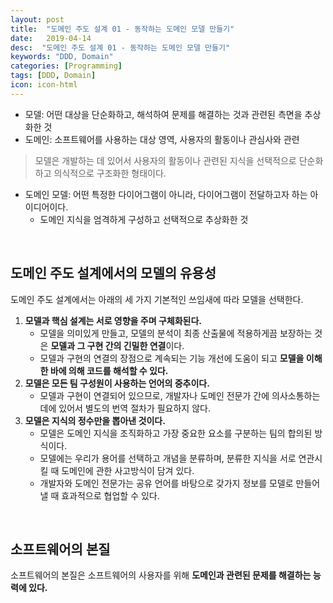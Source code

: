 ```yaml
---
layout: post
title:  "도메인 주도 설계 01 - 동작하는 도메인 모델 만들기"
date:   2019-04-14
desc:  "도메인 주도 설계 01 - 동작하는 도메인 모델 만들기"
keywords: "DDD, Domain"
categories: [Programming]
tags: [DDD, Domain]
icon: icon-html
---
```


* 모델: 어떤 대상을 단순화하고, 해석하여 문제를 해결하는 것과 관련된 측면을 추상화한 것
* 도메인: 소프트웨어를 사용하는 대상 영역, 사용자의 활동이나 관심사와 관련

> 모델은 개발하는 데 있어서 사용자의 활동이나 관련된 지식을 선택적으로 단순화하고 의식적으로 구조화한 형태이다.

* 도메인 모델: 어떤 특정한 다이어그램이 아니라, 다이어그램이 전달하고자 하는 아이디어이다.
  * 도메인 지식을 엄격하게 구성하고 선택적으로 추상화한 것

<br>

## 도메인 주도 설계에서의 모델의 유용성

도메인 주도 설계에서는 아래의 세 가지 기본적인 쓰임새에 따라 모델을 선택한다.

1. **모델과 핵심 설계는 서로 영향을 주며 구체화된다.**
     * 모델을 의미있게 만들고, 모델의 분석이 최종 산출물에 적용하게끔 보장하는 것은 **모델과 그 구현 간의 긴밀한 연결**이다.
     * 모델과 구현의 연결의 장점으로 계속되는 기능 개선에 도움이 되고 **모델을 이해한 바에 의해 코드를 해석할 수 있다.** 
2. **모델은 모든 팀 구성원이 사용하는 언어의 중추이다.**
    * 모델과 구현이 연결되어 있으므로, 개발자나 도메인 전문가 간에 의사소통하는 데에 있어서 별도의 번역 절차가 필요하지 않다.
3. **모델은 지식의 정수만을 뽑아낸 것이다.**
    * 모델은 도메인 지식을 조직화하고 가장 중요한 요소를 구분하는 팀의 합의된 방식이다.
    * 모델에는 우리가 용어를 선택하고 개념을 분류하며, 분류한 지식을 서로 연관시킬 때 도메인에 관한 사고방식이 담겨 있다.
    * 개발자와 도메인 전문가는 공유 언어를 바탕으로 갖가지 정보를 모델로 만들어낼 때 효과적으로 협업할 수 있다.


<br>

## 소프트웨어의 본질

소프트웨어의 본질은 소프트웨어의 사용자를 위해 **도메인과 관련된 문제를 해결하는 능력에 있다.**